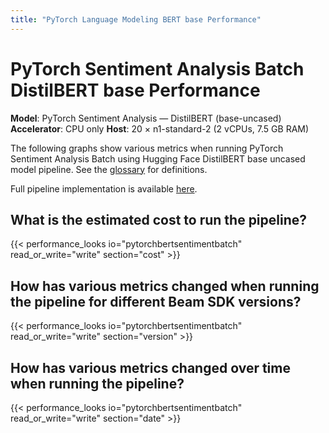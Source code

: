 ```yaml
---
title: "PyTorch Language Modeling BERT base Performance"
---
```


<!--
Licensed under the Apache License, Version 2.0 (the "License");
you may not use this file except in compliance with the License.
You may obtain a copy of the License at

http://www.apache.org/licenses/LICENSE-2.0

Unless required by applicable law or agreed to in writing, software
distributed under the License is distributed on an "AS IS" BASIS,
WITHOUT WARRANTIES OR CONDITIONS OF ANY KIND, either express or implied.
See the License for the specific language governing permissions and
limitations under the License.
-->

# PyTorch Sentiment Analysis Batch DistilBERT base Performance

**Model**: PyTorch Sentiment Analysis — DistilBERT (base-uncased)
**Accelerator**: CPU only
**Host**: 20 × n1-standard-2 (2 vCPUs, 7.5 GB RAM)

The following graphs show various metrics when running PyTorch Sentiment Analysis Batch using Hugging Face DistilBERT base uncased model pipeline.
See the [glossary](/performance/glossary) for definitions.

Full pipeline implementation is available [here](https://github.com/apache/beam/blob/master/sdks/python/apache_beam/examples/inference/pytorch_sentiment_streaming.py).

## What is the estimated cost to run the pipeline?

{{< performance_looks io="pytorchbertsentimentbatch" read_or_write="write" section="cost" >}}

## How has various metrics changed when running the pipeline for different Beam SDK versions?

{{< performance_looks io="pytorchbertsentimentbatch" read_or_write="write" section="version" >}}

## How has various metrics changed over time when running the pipeline?

{{< performance_looks io="pytorchbertsentimentbatch" read_or_write="write" section="date" >}}
